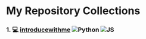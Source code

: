 
# My Repository Collections

### 1. 💻 [introducewithme](https://github.com/verdantjuly/codingwithme) ![Python](https://i.postimg.cc/m2MZxMpT/python-logo-only.png) ![JS](https://i.postimg.cc/fR98fWb2/2023-05-22-11-55-16.png)












